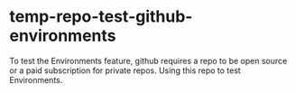 # temp-repo-test-github-environments
To test the Environments feature, github requires a repo to be open source or a paid subscription for private repos. Using this repo to test Environments.
